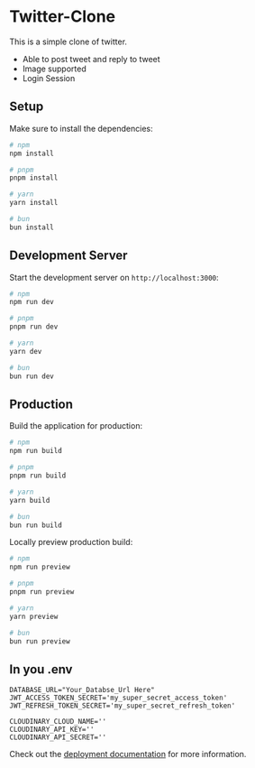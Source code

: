 # Twitter-Clone

This is a simple clone of twitter.

- Able to post tweet and reply to tweet
- Image supported
- Login Session


## Setup

Make sure to install the dependencies:

```bash
# npm
npm install

# pnpm
pnpm install

# yarn
yarn install

# bun
bun install
```

## Development Server

Start the development server on `http://localhost:3000`:

```bash
# npm
npm run dev

# pnpm
pnpm run dev

# yarn
yarn dev

# bun
bun run dev
```

## Production

Build the application for production:

```bash
# npm
npm run build

# pnpm
pnpm run build

# yarn
yarn build

# bun
bun run build
```

Locally preview production build:

```bash
# npm
npm run preview

# pnpm
pnpm run preview

# yarn
yarn preview

# bun
bun run preview
```

## In you .env
```
DATABASE_URL="Your_Databse_Url Here"
JWT_ACCESS_TOKEN_SECRET='my_super_secret_access_token'
JWT_REFRESH_TOKEN_SECRET='my_super_secret_refresh_token'

CLOUDINARY_CLOUD_NAME=''
CLOUDINARY_API_KEY=''
CLOUDINARY_API_SECRET=''
```

Check out the [deployment documentation](https://nuxt.com/docs/getting-started/deployment) for more information.
